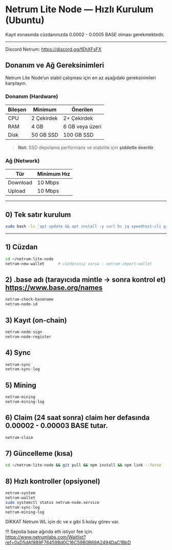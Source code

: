# Netrum Lite Node — Hızlı Kurulum (Ubuntu)

Kayıt esnasında cüzdanınızda 0.0002 - 0.0005 BASE olması gerekmektedir.

---
Discord Netrum: https://discord.gg/fEhXFsFX
## Donanım ve Ağ Gereksinimleri

Netrum Lite Node’un stabil çalışması için en az aşağıdaki gereksinimleri karşılayın.

### Donanım (Hardware)
| Bileşen   | Minimum | Önerilen |
|----------|---------|----------|
| CPU      | 2 Çekirdek | 2+ Çekirdek |
| RAM      | 4 GB    | 6 GB veya üzeri |
| Disk     | 50 GB SSD | 100 GB SSD |

> **Not:** SSD depolama performans ve stabilite için **şiddetle önerilir**.

### Ağ (Network)
| Tür       | Minimum Hız |
|----------|--------------|
| Download | 10 Mbps      |
| Upload   | 10 Mbps      |

---

## 0) Tek satır kurulum

```bash
sudo bash -lc 'apt update && apt install -y curl bc jq speedtest-cli git ca-certificates lsb-release build-essential python3 && curl -fsSL https://deb.nodesource.com/setup_20.x | bash - && apt remove -y libnode-dev 2>/dev/null || true; apt install -y nodejs && cd /root && if [ -d netrum-lite-node/.git ]; then cd netrum-lite-node && git reset --hard && git pull --ff-only; else git clone https://github.com/NetrumLabs/netrum-lite-node.git && cd netrum-lite-node; fi && rm -rf node_modules package-lock.json && npm install && npm link --force && (netrum --version || netrum | head -n 5)'
```

---

## 1) Cüzdan

```bash
cd ~/netrum-lite-node
netrum-new-wallet      # cüzdanınız varsa : netrum-import-wallet
```

## 2) .base adı (tarayıcıda mintle → sonra kontrol et) https://www.base.org/names

```bash
netrum-check-basename
netrum-node-id
```

## 3) Kayıt (on-chain)

```bash
netrum-node-sign
netrum-node-register
```

## 4) Sync

```bash
netrum-sync
netrum-sync-log
```

## 5) Mining

```bash
netrum-mining
netrum-mining-log
```

## 6) Claim (24 saat sonra) claim her defasında 0.00002 - 0.00003 BASE tutar.  

```bash
netrum-claim
```

## 7) Güncelleme (kısa)

```bash
cd ~/netrum-lite-node && git pull && npm install && npm link --force
```

## 8) Hızlı kontroller (opsiyonel)

```bash
netrum-system
netrum-wallet
sudo systemctl status netrum-node.service
netrum-sync-log
netrum-mining-log
```

DİKKAT 
Netrum WL için dc ve x gibi 5 kolay görev var. 

!!! Sepolia base ağında eth istiyor fee için. 
https://www.netrumlabs.com/Waitlist?ref=0xD5dAf889F76459Bd0C16C59B0B69A2494DaC1BbD
